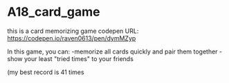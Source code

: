 # A18_card_game
this is a card memorizing game
codepen URL: https://codepen.io/raven0613/pen/dymMZyp


In this game, you can:
-memorize all cards quickly and pair them together
-show your least "tried times" to your friends

(my best record is 41 times

